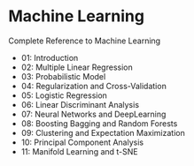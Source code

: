 # Machine Learning
Complete Reference to Machine Learning

- 01: Introduction
- 02: Multiple Linear Regression
- 03: Probabilistic Model
- 04: Regularization and Cross-Validation
- 05: Logistic Regression
- 06: Linear Discriminant Analysis
- 07: Neural Networks and DeepLearning
- 08: Boosting Bagging and Random Forests
- 09: Clustering and Expectation Maximization
- 10: Principal Component Analysis
- 11: Manifold Learning and t-SNE
